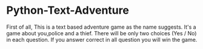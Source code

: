 # Python-Text-Adventure
First of all, This is a text based adventure game as the name suggests.
It's a game about you,police and a thief.
There will be only two choices (Yes / No) in  each question.
If you answer correct in all question you will win the game.
